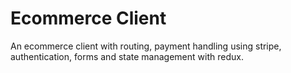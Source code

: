 # Ecommerce Client

An ecommerce client with routing, payment handling using stripe, authentication,
forms and state management with redux.

